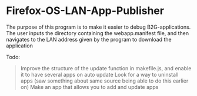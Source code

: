 Firefox-OS-LAN-App-Publisher
============================

The purpose of this program is to make it easier to debug B2G-applications. The user inputs the directory containing the webapp.manifest file, and then navigates to the LAN address given by the program to download the application

Todo:
> Improve the structure of the update function in makefile.js, and enable it to have several apps on auto update
> Look for a way to uninstall apps (saw something about same source being able to do this earlier on)
> Make an app that allows you to add and update apps
